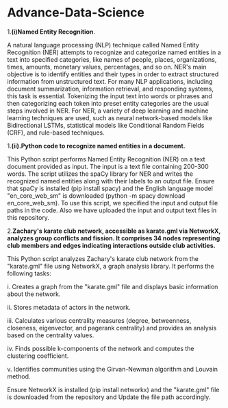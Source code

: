 # Advance-Data-Science

1.**(i)Named Entity Recognition**.

A natural language processing (NLP) technique called Named Entity Recognition (NER) attempts to recognize and categorize named entities in a text into specified categories, like names of people, places, organizations, times, amounts, monetary values, percentages, and so on. NER's main objective is to identify entities and their types in order to extract structured information from unstructured text. For many NLP applications, including document summarization, information retrieval, and responding systems, this task is essential. Tokenizing the input text into words or phrases and then categorizing each token into preset entity categories are the usual steps involved in NER. For NER, a variety of deep learning and machine learning techniques are used, such as neural network-based models like Bidirectional LSTMs, statistical models like Conditional Random Fields (CRF), and rule-based techniques.

1.**(ii).Python code to recognize named entities in a document.**

This Python script performs Named Entity Recognition (NER) on a text document provided as input. The input is a text file containing 200-300 words. The script utilizes the spaCy library for NER and writes the recognized named entities along with their labels to an output file. Ensure that spaCy is installed (pip install spacy) and the English language model "en_core_web_sm" is downloaded (python -m spacy download en_core_web_sm). To use this script, we specified the input and output file paths in the code. Also we have uploaded the input and output text files in this repository.

2.**Zachary's karate club network, accessible as karate.gml via NetworkX, analyzes group conflicts and fission. It comprises 34 nodes representing club members and edges indicating interactions outside club activities.**

This Python script analyzes Zachary's karate club network from the "karate.gml" file using NetworkX, a graph analysis library. It performs the following tasks:

i.  Creates a graph from the "karate.gml" file and displays basic information about the network.

ii.  Stores metadata of actors in the network.

iii.  Calculates various centrality measures (degree, betweenness, closeness, eigenvector, and pagerank centrality) and provides an analysis based on the centrality values.

iv.  Finds possible k-components of the network and computes the clustering coefficient.

v.  Identifies communities using the Girvan-Newman algorithm and Louvain method.

Ensure NetworkX is installed (pip install networkx) and the "karate.gml" file is downloaded from the repository and Update the file path accordingly.

